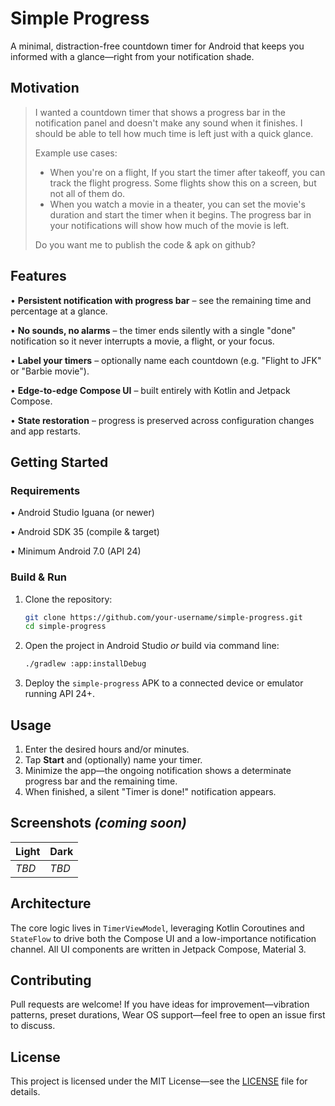 # Simple Progress

A minimal, distraction-free countdown timer for Android that keeps you informed with a glance—right from your notification shade.

## Motivation

>I wanted a countdown timer that shows a progress bar in the notification panel and doesn't make any sound when it finishes.  I should be able to tell how much time is left just with a quick glance. 
>
>Example use cases:
> - When you're on a flight, If you start the timer after takeoff, you can track the flight progress. Some flights show this on a screen, but not all of them do.
> - When you watch a movie in a theater, you can set the movie's duration and start the timer when it begins. The progress bar in your notifications will show how much of the movie is left.
>
>Do you want me to publish the code & apk on github?

## Features

• **Persistent notification with progress bar** – see the remaining time and percentage at a glance.

• **No sounds, no alarms** – the timer ends silently with a single "done" notification so it never interrupts a movie, a flight, or your focus.

• **Label your timers** – optionally name each countdown (e.g. "Flight to JFK" or "Barbie movie").

• **Edge-to-edge Compose UI** – built entirely with Kotlin and Jetpack Compose.

• **State restoration** – progress is preserved across configuration changes and app restarts.

## Getting Started

### Requirements

• Android Studio Iguana (or newer)

• Android SDK 35 (compile & target)

• Minimum Android 7.0 (API 24)

### Build & Run

1. Clone the repository:
   ```bash
   git clone https://github.com/your-username/simple-progress.git
   cd simple-progress
   ```
2. Open the project in Android Studio _or_ build via command line:
   ```bash
   ./gradlew :app:installDebug
   ```
3. Deploy the `simple-progress` APK to a connected device or emulator running API 24+.

## Usage

1. Enter the desired hours and/or minutes.
2. Tap **Start** and (optionally) name your timer.
3. Minimize the app—the ongoing notification shows a determinate progress bar and the remaining time.
4. When finished, a silent "Timer is done!" notification appears.

## Screenshots _(coming soon)_

| Light | Dark |
|-------|------|
| _TBD_ | _TBD_ |

## Architecture

The core logic lives in `TimerViewModel`, leveraging Kotlin Coroutines and `StateFlow` to drive both the Compose UI and a low-importance notification channel. All UI components are written in Jetpack Compose, Material 3.

## Contributing

Pull requests are welcome! If you have ideas for improvement—vibration patterns, preset durations, Wear OS support—feel free to open an issue first to discuss.

## License

This project is licensed under the MIT License—see the [LICENSE](LICENSE) file for details. 